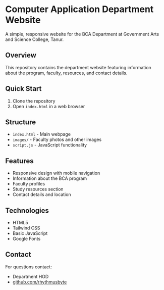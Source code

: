 # Computer Application Department Website

A simple, responsive website for the BCA Department at Government Arts and Science College, Tanur.

## Overview

This repository contains the department website featuring information about the program, faculty, resources, and contact details.

## Quick Start

1. Clone the repository
2. Open `index.html` in a web browser

## Structure

- `index.html` - Main webpage
- `images/` - Faculty photos and other images
- `script.js` - JavaScript functionality

## Features

- Responsive design with mobile navigation
- Information about the BCA program
- Faculty profiles
- Study resources section
- Contact details and location

## Technologies

- HTML5
- Tailwind CSS
- Basic JavaScript
- Google Fonts

## Contact

For questions contact:
- Department HOD
- [github.com/rhythmusbyte](https://github.com/rhythmusbyte)
